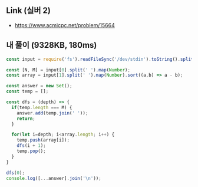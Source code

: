 ## Link (실버 2)          

- https://www.acmicpc.net/problem/15664  

## 내 풀이 (9328KB, 180ms)            

```javascript
const input = require('fs').readFileSync('/dev/stdin').toString().split('\n');

const [N, M] = input[0].split(' ').map(Number);
const array = input[1].split(' ').map(Number).sort((a,b) => a - b);

const answer = new Set();
const temp = [];

const dfs = (depth) => {
  if(temp.length === M) {
    answer.add(temp.join(' '));
    return;
  }

  for(let i=depth; i<array.length; i++) {
    temp.push(array[i]);
    dfs(i + 1);
    temp.pop();
  }
}

dfs(0);
console.log([...answer].join('\n'));
```
